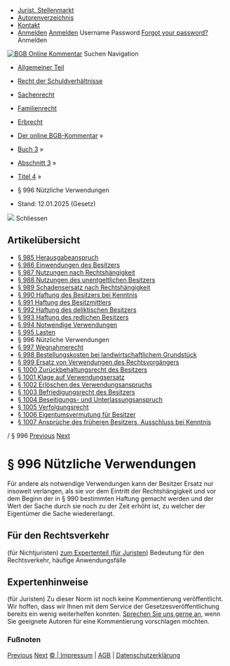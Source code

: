   * [Jurist. Stellenmarkt](https://bgb.kommentar.de/Buch-3/Abschnitt-3/Titel-4/</job-board> "Jurist. Stellenmarkt")
  * [Autorenverzeichnis](https://bgb.kommentar.de/Buch-3/Abschnitt-3/Titel-4/</Autorenverzeichnis> "Autorenverzeichnis")
  * [Kontakt](https://bgb.kommentar.de/Buch-3/Abschnitt-3/Titel-4/</Kontakt>)
  * [Anmelden](https://bgb.kommentar.de/Buch-3/Abschnitt-3/Titel-4/<#login> "show login form") [Anmelden](https://bgb.kommentar.de/Buch-3/Abschnitt-3/Titel-4/<#> "hide login form") Username Password
[Forgot your password?](https://bgb.kommentar.de/Buch-3/Abschnitt-3/Titel-4/</user/forgotpassword>) Anmelden 


[![BGB Online Kommentar](https://bgb.kommentar.de/extension/bgb/design/bgb/images/logo.png)](https://bgb.kommentar.de/Buch-3/Abschnitt-3/Titel-4/</> "BGB Online Kommentar")
Suchen
Navigation
  * [Allgemeiner Teil](https://bgb.kommentar.de/Buch-3/Abschnitt-3/Titel-4/</Buch-1>)
  * [Recht der Schuldverhältnisse](https://bgb.kommentar.de/Buch-3/Abschnitt-3/Titel-4/</Buch-2>)
  * [Sachenrecht](https://bgb.kommentar.de/Buch-3/Abschnitt-3/Titel-4/</Buch-3>)
  * [Familienrecht](https://bgb.kommentar.de/Buch-3/Abschnitt-3/Titel-4/</Buch-4>)
  * [Erbrecht](https://bgb.kommentar.de/Buch-3/Abschnitt-3/Titel-4/</Buch-5>)


  * [Der online BGB-Kommentar](https://bgb.kommentar.de/Buch-3/Abschnitt-3/Titel-4/</>) »
  * [Buch 3](https://bgb.kommentar.de/Buch-3/Abschnitt-3/Titel-4/</Buch-3>) »
  * [Abschnitt 3](https://bgb.kommentar.de/Buch-3/Abschnitt-3/Titel-4/</Buch-3/Abschnitt-3>) »
  * [Titel 4](https://bgb.kommentar.de/Buch-3/Abschnitt-3/Titel-4/</Buch-3/Abschnitt-3/Titel-4>) »
  * § 996 Nützliche Verwendungen 
  * Stand: 12.01.2025 (Gesetz) 


![](https://vg01.met.vgwort.de/na/1c9909529ead4f509072c06d9081a7d5)
Schliessen 
## Artikelübersicht
  * [ § 985 Herausgabeanspruch ](https://bgb.kommentar.de/Buch-3/Abschnitt-3/Titel-4/</Buch-3/Abschnitt-3/Titel-4/Herausgabeanspruch>)
  * [ § 986 Einwendungen des Besitzers ](https://bgb.kommentar.de/Buch-3/Abschnitt-3/Titel-4/</Buch-3/Abschnitt-3/Titel-4/Einwendungen-des-Besitzers>)
  * [ § 987 Nutzungen nach Rechtshängigkeit ](https://bgb.kommentar.de/Buch-3/Abschnitt-3/Titel-4/</Buch-3/Abschnitt-3/Titel-4/Nutzungen-nach-Rechtshaengigkeit>)
  * [ § 988 Nutzungen des unentgeltlichen Besitzers ](https://bgb.kommentar.de/Buch-3/Abschnitt-3/Titel-4/</Buch-3/Abschnitt-3/Titel-4/Nutzungen-des-unentgeltlichen-Besitzers>)
  * [ § 989 Schadensersatz nach Rechtshängigkeit ](https://bgb.kommentar.de/Buch-3/Abschnitt-3/Titel-4/</Buch-3/Abschnitt-3/Titel-4/Schadensersatz-nach-Rechtshaengigkeit>)
  * [ § 990 Haftung des Besitzers bei Kenntnis ](https://bgb.kommentar.de/Buch-3/Abschnitt-3/Titel-4/</Buch-3/Abschnitt-3/Titel-4/Haftung-des-Besitzers-bei-Kenntnis>)
  * [ § 991 Haftung des Besitzmittlers ](https://bgb.kommentar.de/Buch-3/Abschnitt-3/Titel-4/</Buch-3/Abschnitt-3/Titel-4/Haftung-des-Besitzmittlers>)
  * [ § 992 Haftung des deliktischen Besitzers ](https://bgb.kommentar.de/Buch-3/Abschnitt-3/Titel-4/</Buch-3/Abschnitt-3/Titel-4/Haftung-des-deliktischen-Besitzers>)
  * [ § 993 Haftung des redlichen Besitzers ](https://bgb.kommentar.de/Buch-3/Abschnitt-3/Titel-4/</Buch-3/Abschnitt-3/Titel-4/Haftung-des-redlichen-Besitzers>)
  * [ § 994 Notwendige Verwendungen ](https://bgb.kommentar.de/Buch-3/Abschnitt-3/Titel-4/</Buch-3/Abschnitt-3/Titel-4/Notwendige-Verwendungen>)
  * [ § 995 Lasten ](https://bgb.kommentar.de/Buch-3/Abschnitt-3/Titel-4/</Buch-3/Abschnitt-3/Titel-4/Lasten>)
  * § 996 Nützliche Verwendungen 
  * [ § 997 Wegnahmerecht ](https://bgb.kommentar.de/Buch-3/Abschnitt-3/Titel-4/</Buch-3/Abschnitt-3/Titel-4/Wegnahmerecht>)
  * [ § 998 Bestellungskosten bei landwirtschaftlichem Grundstück ](https://bgb.kommentar.de/Buch-3/Abschnitt-3/Titel-4/</Buch-3/Abschnitt-3/Titel-4/Bestellungskosten-bei-landwirtschaftlichem-Grundstueck>)
  * [ § 999 Ersatz von Verwendungen des Rechtsvorgängers ](https://bgb.kommentar.de/Buch-3/Abschnitt-3/Titel-4/</Buch-3/Abschnitt-3/Titel-4/Ersatz-von-Verwendungen-des-Rechtsvorgaengers>)
  * [ § 1000 Zurückbehaltungsrecht des Besitzers ](https://bgb.kommentar.de/Buch-3/Abschnitt-3/Titel-4/</Buch-3/Abschnitt-3/Titel-4/Zurueckbehaltungsrecht-des-Besitzers>)
  * [ § 1001 Klage auf Verwendungsersatz ](https://bgb.kommentar.de/Buch-3/Abschnitt-3/Titel-4/</Buch-3/Abschnitt-3/Titel-4/Klage-auf-Verwendungsersatz>)
  * [ § 1002 Erlöschen des Verwendungsanspruchs ](https://bgb.kommentar.de/Buch-3/Abschnitt-3/Titel-4/</Buch-3/Abschnitt-3/Titel-4/Erloeschen-des-Verwendungsanspruchs>)
  * [ § 1003 Befriedigungsrecht des Besitzers ](https://bgb.kommentar.de/Buch-3/Abschnitt-3/Titel-4/</Buch-3/Abschnitt-3/Titel-4/Befriedigungsrecht-des-Besitzers>)
  * [ § 1004 Beseitigungs- und Unterlassungsanspruch ](https://bgb.kommentar.de/Buch-3/Abschnitt-3/Titel-4/</Buch-3/Abschnitt-3/Titel-4/Beseitigungs-und-Unterlassungsanspruch>)
  * [ § 1005 Verfolgungsrecht ](https://bgb.kommentar.de/Buch-3/Abschnitt-3/Titel-4/</Buch-3/Abschnitt-3/Titel-4/Verfolgungsrecht>)
  * [ § 1006 Eigentumsvermutung für Besitzer ](https://bgb.kommentar.de/Buch-3/Abschnitt-3/Titel-4/</Buch-3/Abschnitt-3/Titel-4/Eigentumsvermutung-fuer-Besitzer>)
  * [ § 1007 Ansprüche des früheren Besitzers, Ausschluss bei Kenntnis ](https://bgb.kommentar.de/Buch-3/Abschnitt-3/Titel-4/</Buch-3/Abschnitt-3/Titel-4/Ansprueche-des-frueheren-Besitzers-Ausschluss-bei-Kenntnis>)


/ § 996 
[Previous](https://bgb.kommentar.de/Buch-3/Abschnitt-3/Titel-4/</Buch-3/Abschnitt-3/Titel-4/Lasten> "§ 995 Lasten") [Next](https://bgb.kommentar.de/Buch-3/Abschnitt-3/Titel-4/</Buch-3/Abschnitt-3/Titel-4/Wegnahmerecht> "§ 997 Wegnahmerecht")
# § 996 Nützliche Verwendungen
Für andere als notwendige Verwendungen kann der Besitzer Ersatz nur insoweit verlangen, als sie vor dem Eintritt der Rechtshängigkeit und vor dem Beginn der in § 990 bestimmten Haftung gemacht werden und der Wert der Sache durch sie noch zu der Zeit erhöht ist, zu welcher der Eigentümer die Sache wiedererlangt.
## Für den Rechtsverkehr 
(für Nichtjuristen)
[zum Expertenteil (für Juristen)](https://bgb.kommentar.de/Buch-3/Abschnitt-3/Titel-4/<#expertenhinweise>)
Bedeutung für den Rechtsverkehr, häufige Anwendungsfälle
## Expertenhinweise
(für Juristen)
Zu dieser Norm ist noch keine Kommentierung veröffentlicht. Wir hoffen, dass wir Ihnen mit dem Service der Gesetzesveröffentlichung bereits ein wenig weiterhelfen konnten. [Sprechen Sie uns gerne an](https://bgb.kommentar.de/Buch-3/Abschnitt-3/Titel-4/</Kontakt>), wenn Sie geeignete Autoren für eine Kommentierung vorschlagen möchten. 
### Fußnoten
[Previous](https://bgb.kommentar.de/Buch-3/Abschnitt-3/Titel-4/</Buch-3/Abschnitt-3/Titel-4/Lasten> "§ 995 Lasten") [Next](https://bgb.kommentar.de/Buch-3/Abschnitt-3/Titel-4/</Buch-3/Abschnitt-3/Titel-4/Wegnahmerecht> "§ 997 Wegnahmerecht")
[© | Impressum](https://bgb.kommentar.de/Buch-3/Abschnitt-3/Titel-4/</Kontakt>) | [AGB](https://bgb.kommentar.de/Buch-3/Abschnitt-3/Titel-4/</AGB>) | [Datenschutzerklärung](https://bgb.kommentar.de/Buch-3/Abschnitt-3/Titel-4/</Datenschutzerklaerung-fuer-Leser>)
